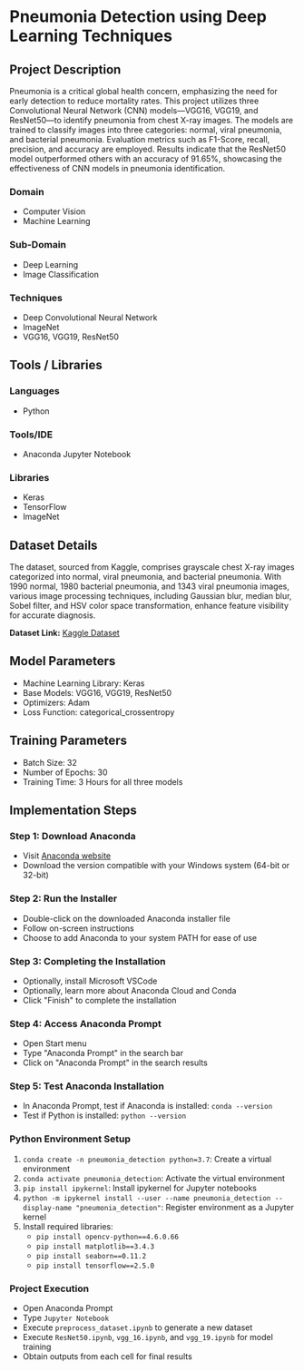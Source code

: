 # Pneumonia Detection using Deep Learning Techniques

## Project Description

Pneumonia is a critical global health concern, emphasizing the need for early detection to reduce mortality rates. This project utilizes three Convolutional Neural Network (CNN) models—VGG16, VGG19, and ResNet50—to identify pneumonia from chest X-ray images. The models are trained to classify images into three categories: normal, viral pneumonia, and bacterial pneumonia. Evaluation metrics such as F1-Score, recall, precision, and accuracy are employed. Results indicate that the ResNet50 model outperformed others with an accuracy of 91.65%, showcasing the effectiveness of CNN models in pneumonia identification.

### Domain
- Computer Vision
- Machine Learning

### Sub-Domain
- Deep Learning
- Image Classification

### Techniques
- Deep Convolutional Neural Network
- ImageNet
- VGG16, VGG19, ResNet50

## Tools / Libraries

### Languages
- Python

### Tools/IDE
- Anaconda Jupyter Notebook

### Libraries
- Keras
- TensorFlow
- ImageNet

## Dataset Details

The dataset, sourced from Kaggle, comprises grayscale chest X-ray images categorized into normal, viral pneumonia, and bacterial pneumonia. With 1990 normal, 1980 bacterial pneumonia, and 1343 viral pneumonia images, various image processing techniques, including Gaussian blur, median blur, Sobel filter, and HSV color space transformation, enhance feature visibility for accurate diagnosis.

**Dataset Link:** [Kaggle Dataset](https://www.kaggle.com/datasets/subhankarsen/novel-covid19-chestxray-repository)

## Model Parameters

- Machine Learning Library: Keras
- Base Models: VGG16, VGG19, ResNet50
- Optimizers: Adam
- Loss Function: categorical_crossentropy

## Training Parameters

- Batch Size: 32
- Number of Epochs: 30
- Training Time: 3 Hours for all three models

## Implementation Steps

### Step 1: Download Anaconda

- Visit [Anaconda website](https://www.anaconda.com/download/)
- Download the version compatible with your Windows system (64-bit or 32-bit)

### Step 2: Run the Installer

- Double-click on the downloaded Anaconda installer file
- Follow on-screen instructions
- Choose to add Anaconda to your system PATH for ease of use

### Step 3: Completing the Installation

- Optionally, install Microsoft VSCode
- Optionally, learn more about Anaconda Cloud and Conda
- Click "Finish" to complete the installation

### Step 4: Access Anaconda Prompt

- Open Start menu
- Type "Anaconda Prompt" in the search bar
- Click on "Anaconda Prompt" in the search results

### Step 5: Test Anaconda Installation

- In Anaconda Prompt, test if Anaconda is installed: `conda --version`
- Test if Python is installed: `python --version`

### Python Environment Setup

1. `conda create -n pneumonia_detection python=3.7`: Create a virtual environment
2. `conda activate pneumonia_detection`: Activate the virtual environment
3. `pip install ipykernel`: Install ipykernel for Jupyter notebooks
4. `python -m ipykernel install --user --name pneumonia_detection --display-name "pneumonia_detection"`: Register environment as a Jupyter kernel
5. Install required libraries:
   - `pip install opencv-python==4.6.0.66`
   - `pip install matplotlib==3.4.3`
   - `pip install seaborn==0.11.2`
   - `pip install tensorflow==2.5.0`

### Project Execution

- Open Anaconda Prompt
- Type `Jupyter Notebook`
- Execute `preprocess_dataset.ipynb` to generate a new dataset
- Execute `ResNet50.ipynb`, `vgg_16.ipynb`, and `vgg_19.ipynb` for model training
- Obtain outputs from each cell for final results

